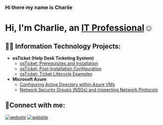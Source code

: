 ### Hi there my name is Charlie
<h1>Hi, I'm Charlie, an <a href="https://linkedin.com/in/charlie-torres-26b004276">IT Professional</a>☺</h1> 

<h2>👨‍💻 Information Technology Projects:</h2>

- <b>osTicket (Help Desk Ticketing System)</b>
  - [osTicket: Prerequisites and Installation](https://github.com/joshmadakorcc/osticket-prereqs)
  - [osTicket: Post-Installation Configuration](https://github.com/CharlieTorres84/post-install-config)
  - [osTicket: Ticket Lifecycle Examples](https://github.com/CharlieTorres84/ticket-lifecycle)
- <b>Microsoft Azure</b>
  - [Configuring  Active Directory within Azure VMs](https://github.com/CharlieTorres84/configure-ad)
  - [Network Security Groups (NSGs) and Inspecting Network Protocols](https://github.com/CharlieTorres84/azure-network-protocols)

<h2>🤳Connect with me:</h2>

[![website](./img/linkedin-light.svg)](https://linkedin.com/in/charlie-torres84/-light-mode-only)
[![website](./img/linkedin-dark.svg)](https://linkedin.com/in/charlie-torres84/-dark-mode-only)

[linkedin]: https://linkedin.com/in/charlie-torres-26b004276

